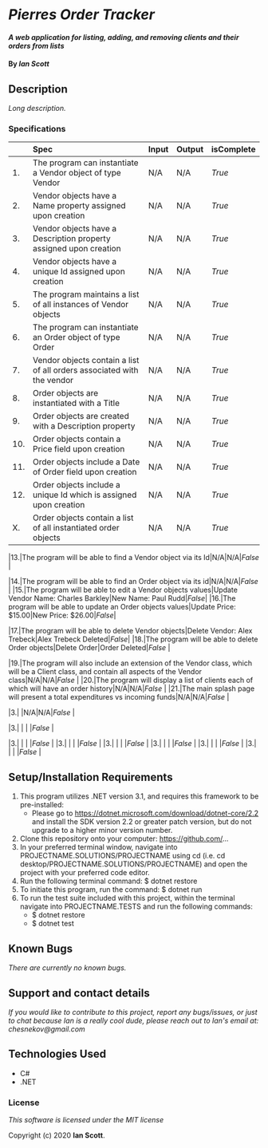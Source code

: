 # _Pierres Order Tracker_

#### _A web application for listing, adding, and removing clients and their orders from lists_

#### By _**Ian Scott**_

## Description

_Long description._

### Specifications
| | Spec | Input | Output | isComplete |
| :-------------     | :-------------     | :------------- | :------------- |:------------- |
|1.|The program can instantiate a Vendor object of type Vendor|N/A|N/A| _True_ |
|2.|Vendor objects have a Name property assigned upon creation|N/A|N/A|_True_|
|3.|Vendor objects have a Description property assigned upon creation|N/A|N/A|_True_|
|4.|Vendor objects have a unique Id assigned upon creation|N/A|N/A|_True_  |
|5.|The program maintains a list of all instances of Vendor objects|N/A|N/A|_True_  |
|6.|The program can instantiate an Order object of type Order|N/A|N/A|_True_  |
|7.|Vendor objects contain a list of all orders associated with the vendor|N/A|N/A|_True_  |
|8.|Order objects are instantiated with a Title|N/A|N/A|_True_  |
|9.|Order objects are created with a Description property |N/A|N/A|_True_  |
|10.|Order objects contain a Price field upon creation |N/A|N/A|_True_  |
|11.|Order objects include a Date of Order field upon creation |N/A|N/A|_True_  |
|12.|Order objects include a unique Id which is assigned upon creation|N/A|N/A|_True_|
|X.|Order objects contain a list of all instantiated order objects|N/A|N/A|_True_|

|13.|The program will be able to find a Vendor object via its Id|N/A|N/A|_False_  |

|14.|The program will be able to find an Order object via its id|N/A|N/A|_False_  |
|15.|The program will be able to edit a Vendor objects values|Update Vendor Name: Charles Barkley|New Name: Paul Rudd|_False_|
|16.|The program will be able to update an Order objects values|Update Price: $15.00|New Price: $26.00|_False_|

|17.|The program will be able to delete Vendor objects|Delete Vendor: Alex Trebeck|Alex Trebeck Deleted|_False_|
|18.|The program will be able to delete Order objects|Delete Order|Order Deleted|_False_  |

|19.|The program will also include an extension of the Vendor class, which will be a Client class, and contain all aspects of the Vendor class|N/A|N/A|_False_  |
|20.|The program will display a list of clients each of which will have an order history|N/A|N/A|_False_  |
|21.|The main splash page will present a total expenditures vs incoming funds|N/A|N/A|_False_  |

|3.|  |N/A|N/A|_False_  |

|3.|  |  |  |_False_  |

|3.|  |  |  |_False_  |
|3.|  |  |  |_False_  |
|3.|  |  |  |_False_  |
|3.|  |  |  |_False_  |
|3.|  |  |  |_False_  |
|3.|  |  |  |_False_  |

## Setup/Installation Requirements

1. This program utilizes .NET version 3.1, and requires this framework to be pre-installed:
    * Please go to https://dotnet.microsoft.com/download/dotnet-core/2.2 and install the SDK   version 2.2 or greater patch version, but do not upgrade to a higher minor version number.
2. Clone this repository onto your computer: https://github.com/...
3. In your preferred terminal window, navigate into PROJECTNAME.SOLUTIONS/PROJECTNAME using cd (i.e. cd desktop/PROJECTNAME.SOLUTIONS/PROJECTNAME) and open the project with your preferred code editor.
4. Run the following terminal command: $ dotnet restore
5. To initiate this program, run the command: $ dotnet run
6. To run the test suite included with this project, within the terminal navigate into PROJECTNAME.TESTS and run the following commands:
    * $ dotnet restore
    * $ dotnet test


## Known Bugs

_There are currently no known bugs._

## Support and contact details

_If you would like to contribute to this project, report any bugs/issues, or just to chat because Ian is a really cool dude, please reach out to Ian's email at: chesnekov@gmail.com_

## Technologies Used

- C#
- .NET

### License

_This software is licensed under the MIT license_

Copyright (c) 2020 **Ian Scott**.